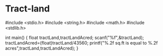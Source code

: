 # Tract-land
#include <stdio.h>
#include <string.h>
#include <math.h>
#include <stdlib.h>

int main() {
    float tractLand,tractLandAcred;
    scanf("%f",&tractLand);
    tractLandAcred=(float)tractLand/43560;
    printf("%.2f sq.ft is equal to %.2f acres",tractLand,tractLandAcred);
}
